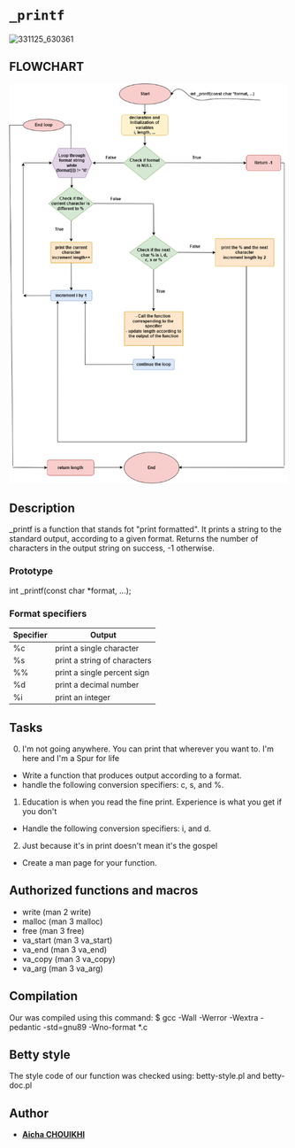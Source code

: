 # **`_printf`**

![331125_630361](https://user-images.githubusercontent.com/124582867/229380110-7673c718-e712-4ac6-aa56-c816d5535188.png)

## FLOWCHART
![Flowchart](https://github.com/Aicha-ch/holbertonschool-printf/blob/master/flow%20chart%20_printf.drawio.png)

## Description
_printf is a function that stands fot "print formatted".
It prints a string to the standard output, according to a given format.
Returns the number of characters in the output string on success, -1 otherwise.

### Prototype

int _printf(const char *format, ...);

### Format specifiers

| **Specifier** | **Output**                    |
| ------------- | ----------------------------- |
| %c            | print a single character     |
| %s            | print a string of characters |
| %%            | print a single percent sign  |
| %d            | print a decimal number       |
| %i            | print an integer             |


## Tasks

0. I'm not going anywhere. You can print that wherever you want to. I'm here and I'm a Spur for life
 - Write a function that produces output according to a format.
 - handle the following conversion specifiers: c, s, and %.
1. Education is when you read the fine print. Experience is what you get if you don't
 - Handle the following conversion specifiers: i, and d.
2. Just because it's in print doesn't mean it's the gospel
 - Create a man page for your function.

## Authorized functions and macros

- write (man 2 write)
- malloc (man 3 malloc)
- free (man 3 free)
- va_start (man 3 va_start)
- va_end (man 3 va_end)
- va_copy (man 3 va_copy)
- va_arg (man 3 va_arg)

## Compilation

Our was compiled using this command:
$ gcc -Wall -Werror -Wextra -pedantic -std=gnu89 -Wno-format *.c

## Betty style

The style code of our function was checked using:
betty-style.pl and betty-doc.pl

## Author
* [**Aicha CHOUIKHI**](https://github.com/Aicha-ch)
